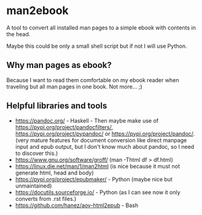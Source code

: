 # man2ebook

A tool to convert all installed man pages to a simple ebook with contents in the head.

Maybe this could be only a small shell script but if not I will use Python.

## Why man pages as ebook?

Because I want to read them comfortable on my ebook reader when traveling but all man pages in one book.
Not more... ;)

## Helpful libraries and tools

- https://pandoc.org/ - Haskell - Then maybe make use of https://pypi.org/project/pandocfilters/, 
  https://pypi.org/project/pypandoc/ or https://pypi.org/project/pandoc/.
  (very mature features for document conversion like direct manpage input and epub output, 
  but I don't know much about pandoc, so I need to discover this.)
- https://www.gnu.org/software/groff/
  (man -Thtml df > df.html)
- https://linux.die.net/man/1/man2html
  (is nice because it must not generate html, head and body)
- https://pypi.org/project/epubmaker/ - Python
  (maybe nice but unmaintained)
- https://docutils.sourceforge.io/ - Python
  (as I can see now it only converts from .rst files.)
- https://github.com/hanez/aov-html2epub - Bash
